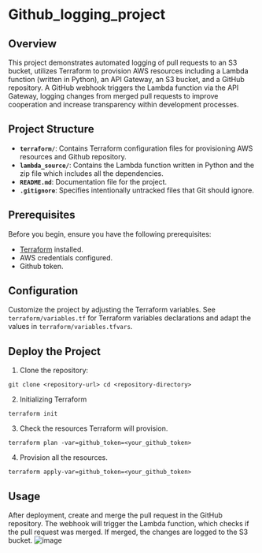 # Github_logging_project


## Overview

This project demonstrates automated logging of pull requests to an S3 bucket,  utilizes Terraform to provision AWS resources including a Lambda function (written in Python), an API Gateway, an S3 bucket, and a GitHub repository. 
A GitHub webhook triggers the Lambda function via the API Gateway, logging changes from merged pull requests to improve cooperation and increase transparency within development processes.

## Project Structure

-   **`terraform/`**: Contains Terraform configuration files for provisioning AWS resources and Github repository.
-   **`lambda_source/`**: Contains the Lambda function written in Python and the zip file which includes all the dependencies.
-   **`README.md`**: Documentation file for the project.
-   **`.gitignore`**: Specifies intentionally untracked files that Git should ignore.

## Prerequisites

Before you begin, ensure you have the following prerequisites:

-   [Terraform](https://www.terraform.io/) installed.
-   AWS credentials configured.
-   Github token.

## Configuration

Customize the project by adjusting the Terraform variables. See `terraform/variables.tf` for Terraform variables declarations and adapt the values in `terraform/variables.tfvars`.

## Deploy the Project

1.  Clone the repository:

`git clone <repository-url>
cd <repository-directory>` 

2.  Initializing Terraform

`terraform init` 

3.  Check the resources Terraform will provision. 

`terraform plan -var=github_token=<your_github_token>`

4.  Provision all the resources.

``terraform apply-var=github_token=<your_github_token>``  

## Usage

After deployment, create and merge the pull request in the GitHub repository. The webhook will trigger the Lambda function, which checks if the pull request was merged. If merged, the changes are logged to the S3 bucket.
![image](https://github.com/oratar/Github_logging_project/assets/121873526/203b7287-016b-4c5c-99c7-20451227a1d3)



